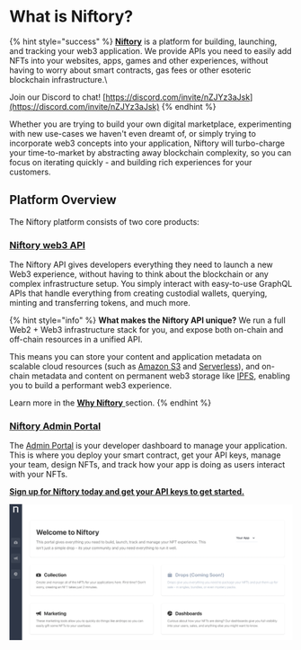 # What is Niftory?

{% hint style="success" %}
[**Niftory**](https://niftory.com/) is a platform for building, launching, and tracking your web3 application. We provide APIs you need to easily add NFTs into your websites, apps, games and other experiences, without having to worry about smart contracts, gas fees or other esoteric blockchain infrastructure.\


Join our Discord to chat! [https://discord.com/invite/nZJYz3aJsk](https://discord.com/invite/nZJYz3aJsk)
{% endhint %}

Whether you are trying to build your own digital marketplace, experimenting with new use-cases we haven't even dreamt of, or simply trying to incorporate web3 concepts into your application, Niftory will turbo-charge your time-to-market by abstracting away blockchain complexity, so you can focus on iterating quickly - and building rich experiences for your customers.

## Platform Overview

The Niftory platform consists of two core products:&#x20;

### [**Niftory web3 API**](broken-reference)

The Niftory API gives developers everything they need to launch a new Web3 experience, without having to think about the blockchain or any complex infrastructure setup. You simply interact with easy-to-use GraphQL APIs that handle everything from creating custodial wallets, querying, minting and transferring tokens, and much more.

{% hint style="info" %}
**What makes the Niftory API unique?** We run a full Web2 + Web3 infrastructure stack for you, and expose both on-chain and off-chain resources in a unified API.

This means you can store your content and application metadata on scalable cloud resources (such as [Amazon S3](https://aws.amazon.com/s3/) and [Serverless](https://aws.amazon.com/rds/aurora/serverless/)), and on-chain metadata and content on permanent web3 storage like [IPFS](https://ipfs.io/), enabling you to build a performant web3 experience.&#x20;

Learn more in the [**Why Niftory** ](https://docs.niftory.com/docs/#core-capabilities)section.
{% endhint %}

### [**Niftory Admin Portal**](http://127.0.0.1:5000/o/ShoAj2x7X0erlYafyocL/s/Z0zX8NOUJGEW56P5Ijke/)

The [Admin Portal](https://admin.niftory.com/) is your developer dashboard to manage your application. This is where you deploy your smart contract, get your API keys, manage your team, design NFTs, and track how your app is doing as users interact with your NFTs.

[**Sign up for Niftory today and get your API keys to get started.**](https://admin.niftory.com)

![A brief look at the Niftory Admin Portal](.gitbook/assets/image.png)
